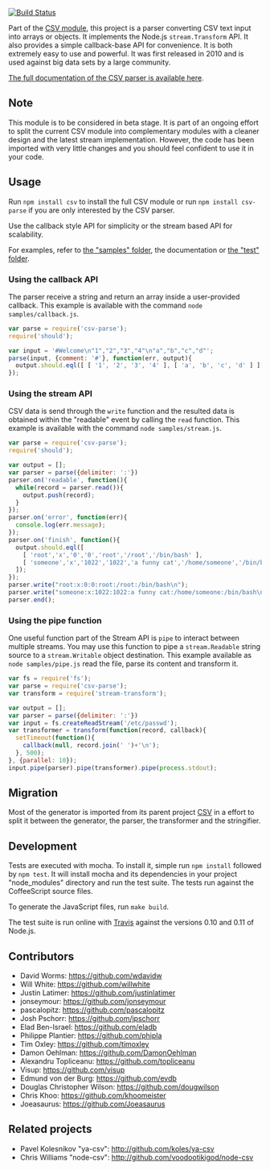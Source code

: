 [![Build Status](https://secure.travis-ci.org/wdavidw/node-csv-parse.png)](http://travis-ci.org/wdavidw/node-csv-parse)

Part of the [CSV module](https://github.com/wdavidw/node-csv), this project is a
parser converting CSV text input into arrays or objects. It implements the 
Node.js `stream.Transform` API. It also provides a simple callback-base API for
convenience. It is both extremely easy to use and powerful. It was first 
released in 2010 and is used against big data sets by a large community.

[The full documentation of the CSV parser is available here](http://www.adaltas.com/projects/node-csv/).

## Note

This module is to be considered in beta stage. It is part of an ongoing effort 
to split the current CSV module into complementary modules with a cleaner design 
and the latest stream implementation. However, the code has been imported with 
very little changes and you should feel confident to use it in your code.

## Usage

Run `npm install csv` to install the full CSV module or run 
`npm install csv-parse` if you are only interested by the CSV parser.

Use the callback style API for simplicity or the stream based API for 
scalability.

For examples, refer to [the "samples" folder][csv-samples], 
the documentation or [the "test" folder][csv-test].

### Using the callback API

The parser receive a string and return an array inside a user-provided 
callback. This example is available with the command `node samples/callback.js`.

```javascript
var parse = require('csv-parse');
require('should');

var input = '#Welcome\n"1","2","3","4"\n"a","b","c","d"';
parse(input, {comment: '#'}, function(err, output){
  output.should.eql([ [ '1', '2', '3', '4' ], [ 'a', 'b', 'c', 'd' ] ]);
});
```

### Using the stream API

CSV data is send through the `write` function and the resulted data is obtained
within the "readable" event by calling the `read` function. This example is 
available with the command `node samples/stream.js`.
    
```javascript
var parse = require('csv-parse');
require('should');

var output = [];
var parser = parse({delimiter: ':'})
parser.on('readable', function(){
  while(record = parser.read()){
    output.push(record);
  }
});
parser.on('error', function(err){
  console.log(err.message);
});
parser.on('finish', function(){
  output.should.eql([
    [ 'root','x','0','0','root','/root','/bin/bash' ],
    [ 'someone','x','1022','1022','a funny cat','/home/someone','/bin/bash' ]
  ]);
});
parser.write("root:x:0:0:root:/root:/bin/bash\n");
parser.write("someone:x:1022:1022:a funny cat:/home/someone:/bin/bash\n");
parser.end();
```

### Using the pipe function

One useful function part of the Stream API is `pipe` to interact between 
multiple streams. You may use this function to pipe a `stream.Readable` string 
source to a `stream.Writable` object destination. This example available as 
`node samples/pipe.js` read the file, parse its content and transform it.

```javascript
var fs = require('fs');
var parse = require('csv-parse');
var transform = require('stream-transform');

var output = [];
var parser = parse({delimiter: ':'})
var input = fs.createReadStream('/etc/passwd');
var transformer = transform(function(record, callback){
  setTimeout(function(){
    callback(null, record.join(' ')+'\n');
  }, 500);
}, {parallel: 10});
input.pipe(parser).pipe(transformer).pipe(process.stdout);
```

Migration
---------

Most of the generator is imported from its parent project [CSV][csv] in a effort 
to split it between the generator, the parser, the transformer and the 
stringifier.

Development
-----------

Tests are executed with mocha. To install it, simple run `npm install` 
followed by `npm test`. It will install mocha and its dependencies in your 
project "node_modules" directory and run the test suite. The tests run 
against the CoffeeScript source files.

To generate the JavaScript files, run `make build`.

The test suite is run online with [Travis][travis] against the versions 
0.10 and 0.11 of Node.js.

Contributors
------------

*   David Worms: <https://github.com/wdavidw>
*   Will White: <https://github.com/willwhite>
*   Justin Latimer: <https://github.com/justinlatimer>
*   jonseymour: <https://github.com/jonseymour>
*   pascalopitz: <https://github.com/pascalopitz>
*   Josh Pschorr: <https://github.com/jpschorr>
*   Elad Ben-Israel: <https://github.com/eladb>
*   Philippe Plantier: <https://github.com/phipla>
*   Tim Oxley: <https://github.com/timoxley>
*   Damon Oehlman: <https://github.com/DamonOehlman>
*   Alexandru Topliceanu: <https://github.com/topliceanu>
*   Visup: <https://github.com/visup>
*   Edmund von der Burg: <https://github.com/evdb>
*   Douglas Christopher Wilson: <https://github.com/dougwilson>
*   Chris Khoo: <https://github.com/khoomeister>
*   Joeasaurus: <https://github.com/Joeasaurus>

Related projects
----------------

*   Pavel Kolesnikov "ya-csv": <http://github.com/koles/ya-csv>
*   Chris Williams "node-csv": <http://github.com/voodootikigod/node-csv>

[csv]: https://github.com/wdavidw/node-csv
[csv-samples]: https://github.com/wdavidw/node-csv-parse/tree/master/samples
[csv-test]: https://github.com/wdavidw/node-csv-parse/tree/master/test
[travis]: https://travis-ci.org/#!/wdavidw/node-csv-parse

